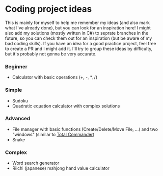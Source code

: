 # Coding project ideas

This is mainly for myself to help me remember my ideas (and also mark what I've already done), but you can look for an inspiration here! I might also add my solutions (mostly written in C#) to seprate branches in the future, so you can check them out for an inspiration (but be aware of my bad coding skills). If you have an idea for a good practice project, feel free to create a PR and I might add it. I'll try to group these ideas by difficulty, but it's probably not gonna be very accurate.

### Beginner
- Calculator with basic operations (+, -, *, /)

### Simple
- Sudoku
- Quadratic equation calculator with complex solutions

### Advanced
- File manager with basic functions (Create/Delete/Move File, ...) and two "windows" (similar to [Total Commander](https://www.ghisler.com/))
- Snake

### Complex
- Word search generator
- Riichi (japanese) mahjong hand value calculator
